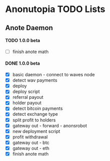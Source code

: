# Anonutopia TODO Lists

## Anote Daemon

#### TODO 1.0.0 beta

- [ ] finish anote math

#### DONE 1.0.0 beta

- [x] basic daemon - connect to waves node
- [x] detect wav payments
- [x] deploy
- [x] deploy script
- [x] referral payout
- [x] holder payout
- [x] detect bitcoin payments
- [x] detect exchange type
- [x] split profit to holders
- [x] gateway out - forward - anonsrobot
- [x] new deployment script
- [x] profit withdrawal
- [x] gateway out - btc
- [x] gateway out - eth
- [x] finish anote math
